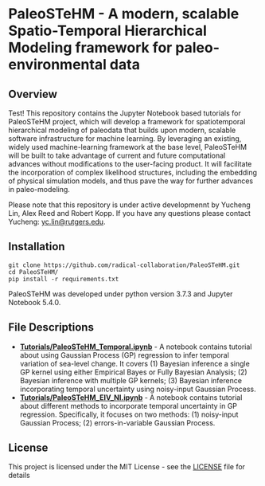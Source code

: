 # PaleoSTeHM - A modern, scalable Spatio-Temporal Hierarchical Modeling framework for paleo-environmental data

## Overview
Test!
This repository contains the Jupyter Notebook based tutorials for PaleoSTeHM project, which will develop a framework for spatiotemporal hierarchical modeling of paleodata that builds upon modern, scalable software infrastructure for machine learning. By leveraging an existing, widely used machine-learning framework at the base level, PaleoSTeHM will be built to take advantage of current and future computational advances without modifications to the user-facing product. It will facilitate the incorporation of complex likelihood structures, including the embedding of physical simulation models, and thus pave the way for further advances in paleo-modeling.

Please note that this repository is under active developmennt by Yucheng Lin, Alex Reed and Robert Kopp. If you have any questions please contact Yucheng: yc.lin@rutgers.edu. 

## Installation

```
git clone https://github.com/radical-collaboration/PaleoSTeHM.git
cd PaleoSTeHM/
pip install -r requirements.txt
```

PaleoSTeHM was developed under python version 3.7.3 and Jupyter Notebook 5.4.0. 

## File Descriptions
* **[Tutorials/PaleoSTeHM_Temporal.ipynb](Tutorials/PaleoSTeHM_Temporal.ipynb)** - A notebook contains tutorial about using Gaussian Process (GP) regression to infer temporal variation of sea-level change. It covers (1) Bayesian inference a single GP kernel using either Empirical Bayes or Fully Bayesian Analysis; (2) Bayesian inference with multiple GP kernels; (3) Bayesian inference incorporating temporal uncertainty using noisy-input Gaussian Process.   
* **[Tutorials/PaleoSTeHM_EIV_NI.ipynb](Tutorials/PaleoSTeHM_EIV_NI.ipynb)** - A notebook contains tutorial about different methods to incorporate temporal uncertainty in GP regression. Specifically, it focuses on two methods: (1) noisy-input Gaussian Process; (2) errors-in-variable Gaussian Process. 

## License

This project is licensed under the MIT License - see the [LICENSE](./LICENSE) file for details

